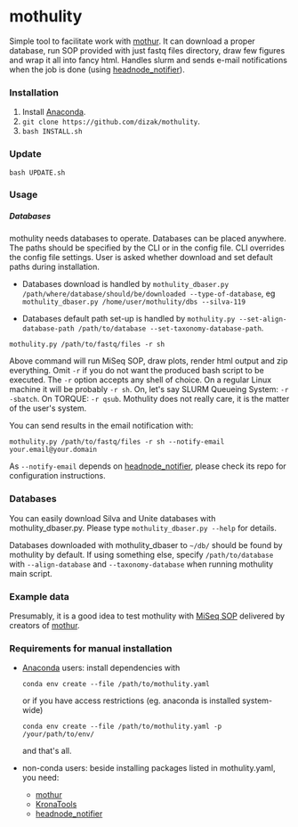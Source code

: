 # mothulity

Simple tool to facilitate work with [mothur](https://www.mothur.org/).
It can download a proper database, run SOP provided with just fastq files directory, draw few figures and wrap it all into fancy html. Handles slurm and sends e-mail notifications when the job is done (using [headnode_notifier](https://github.com/dizak/headnode_notifier/releases)).


### Installation

1. Install [Anaconda](https://anaconda.org).
2. ```git clone https://github.com/dizak/mothulity```.
3. ```bash INSTALL.sh```


### Update

```
bash UPDATE.sh
```


### Usage

##### Databases

mothulity needs databases to operate. Databases can be placed anywhere. The paths should be
specified by the CLI or in the config file. CLI overrides the config file settings.
User is asked whether download and set default paths during installation.

- Databases download is handled by ```mothulity_dbaser.py /path/where/database/should/be/downloaded --type-of-database```, eg ```mothulity_dbaser.py /home/user/mothulity/dbs --silva-119```

- Databases default path set-up is handled by ```mothulity.py --set-align-database-path /path/to/database --set-taxonomy-database-path```.


```
mothulity.py /path/to/fastq/files -r sh
```

Above command will run MiSeq SOP, draw plots, render html output and zip everything.
Omit ```-r``` if you do not want the produced bash script to be executed.
The ```-r``` option accepts any shell of choice. On a regular Linux machine it will be probably ```-r sh```. On, let's say SLURM Queueing System: ```-r -sbatch```. On TORQUE: ```-r qsub```. Mothulity does not really care, it is the matter of the user's system.

You can send results in the email notification with:

```
mothulity.py /path/to/fastq/files -r sh --notify-email your.email@your.domain
```

As ```--notify-email``` depends on [headnode_notifier](https://github.com/dizak/headnode_notifier/), please check its repo for configuration instructions.


### Databases


You can easily download Silva and Unite databases with mothulity_dbaser.py.
Please type ```mothulity_dbaser.py --help``` for details.

Databases downloaded with mothulity_dbaser to ```~/db/``` should be found by mothulity by default.
If using something else, specify ```/path/to/database``` with ```--align-database``` and ```--taxonomy-database``` when running mothulity main script.


### Example data

Presumably, it is a good idea to test mothulity with [MiSeq SOP](https://mothur.org/w/images/d/d6/MiSeqSOPData.zip) delivered by creators of  [mothur](https://www.mothur.org/).


### Requirements for manual installation

* [Anaconda](https://anaconda.org) users: install dependencies with

  ```
  conda env create --file /path/to/mothulity.yaml
  ```
  or if you have access restrictions (eg. anaconda is installed system-wide)

  ```
  conda env create --file /path/to/mothulity.yaml -p /your/path/to/env/
  ```

  and that's all.

* non-conda users: beside installing packages listed in mothulity.yaml, you need:
  * [mothur](https://mothur.org/)
  * [KronaTools](https://github.com/marbl/Krona)
  * [headnode_notifier](https://github.com/dizak/headnode_notifier/)
